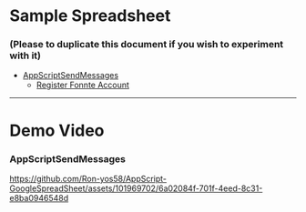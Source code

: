 # Sample Spreadsheet
### (Please to duplicate this document if you wish to experiment with it)
- [AppScriptSendMessages](https://docs.google.com/spreadsheets/d/1cUaVsq3jtZ0A6YEBz3RLMJhqRU97aHKXkuow1QA2QCA/edit#gid=0)
  - [Register Fonnte Account](https://fonnte.com/)
---
# Demo Video
### AppScriptSendMessages


https://github.com/Ron-yos58/AppScript-GoogleSpreadSheet/assets/101969702/6a02084f-701f-4eed-8c31-e8ba0946548d








<!---
Ron-yos58/Ron-yos58 is a ✨ special ✨ repository because its `README.md` (this file) appears on your GitHub profile.
You can click the Preview link to take a look at your changes.
--->
